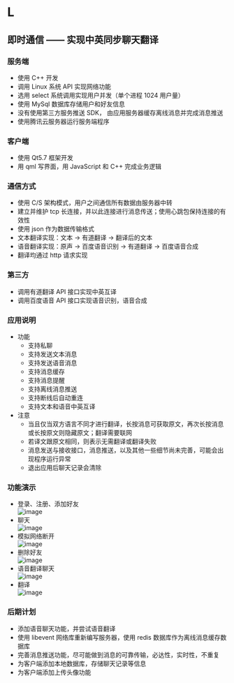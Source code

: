 ﻿L
=
即时通信 —— 实现中英同步聊天翻译
-----------------------------

### 服务端
* 使用 C++ 开发
* 调用 Linux 系统 API 实现网络功能
* 选用 select 系统调用实现用户并发（单个进程 1024 用户量）
* 使用 MySql 数据库存储用户和好友信息
* 没有使用第三方服务推送 SDK， 由应用服务器缓存离线消息并完成消息推送
* 使用腾讯云服务器运行服务端程序

### 客户端
* 使用 Qt5.7 框架开发
* 用 qml 写界面，用 JavaScript 和 C++ 完成业务逻辑

### 通信方式
* 使用 C/S 架构模式，用户之间通信所有数据由服务器中转
* 建立并维护 tcp 长连接，并以此连接进行消息传送；使用心跳包保持连接的有效性
* 使用 json 作为数据传输格式
* 文本翻译实现：文本 -> 有道翻译 -> 翻译后的文本
* 语音翻译实现：原声 -> 百度语音识别 -> 有道翻译 -> 百度语音合成
* 翻译均通过 http 请求实现

### 第三方
* 调用有道翻译 API 接口实现中英互译
* 调用百度语音 API 接口实现语音识别，语音合成

### 应用说明
* 功能
  * 支持私聊
  * 支持发送文本消息
  * 支持发送语音消息
  * 支持消息缓存
  * 支持消息提醒
  * 支持离线消息推送
  * 支持断线后自动重连
  * 支持文本和语音中英互译
* 注意
  * 当且仅当双方语言不同才进行翻译，长按消息可获取原文，再次长按消息或长按原文则隐藏原文；翻译需要联网
  * 若译文跟原文相同，则表示无需翻译或翻译失败
  * 消息发送与接收接口，消息推送，以及其他一些细节尚未完善，可能会出现程序运行异常
  * 退出应用后聊天记录会清除

### 功能演示
* 登录、注册、添加好友<br>![image](https://github.com/QYPan/dynamic_gif/blob/master/L/register_login_add_win7.gif)
* 聊天<br>![image](https://github.com/QYPan/dynamic_gif/blob/master/L/talk_win7.gif)
* 模拟网络断开<br>![image](https://github.com/QYPan/dynamic_gif/blob/master/L/bad_network_win7.gif)
* 删除好友<br>![image](https://github.com/QYPan/dynamic_gif/blob/master/L/remove_linkman_win7.gif)
* 语音翻译聊天<br>![image](https://github.com/QYPan/dynamic_gif/blob/master/L/voice_talk.gif)
* 翻译<br>![image](https://github.com/QYPan/dynamic_gif/blob/master/L/single_translate.gif)

### 后期计划
* 添加语音聊天功能，并尝试语音翻译
* 使用 libevent 网络库重新编写服务器，使用 redis 数据库作为离线消息缓存数据库
* 完善消息推送功能，尽可能做到消息的可靠传输，必达性，实时性，不重复
* 为客户端添加本地数据库，存储聊天记录等信息
* 为客户端添加上传头像功能
